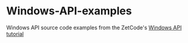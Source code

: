 # Windows-API-examples

Windows API source code examples from the ZetCode's 
<a href="http://zetcode.com/gui/winapi/">Windows API tutorial</a>
